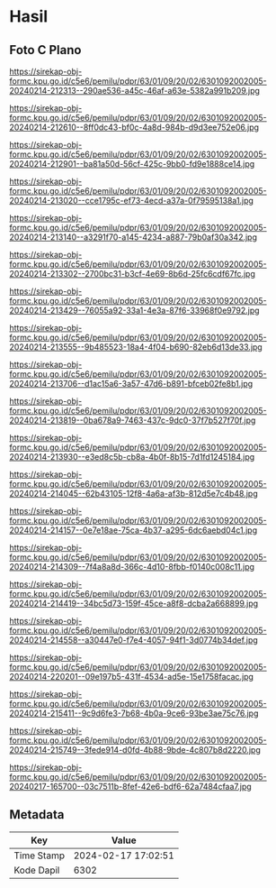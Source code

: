 # Hasil

## Foto C Plano

https://sirekap-obj-formc.kpu.go.id/c5e6/pemilu/pdpr/63/01/09/20/02/6301092002005-20240214-212313--290ae536-a45c-46af-a63e-5382a991b209.jpg

https://sirekap-obj-formc.kpu.go.id/c5e6/pemilu/pdpr/63/01/09/20/02/6301092002005-20240214-212610--8ff0dc43-bf0c-4a8d-984b-d9d3ee752e06.jpg

https://sirekap-obj-formc.kpu.go.id/c5e6/pemilu/pdpr/63/01/09/20/02/6301092002005-20240214-212901--ba81a50d-56cf-425c-9bb0-fd9e1888ce14.jpg

https://sirekap-obj-formc.kpu.go.id/c5e6/pemilu/pdpr/63/01/09/20/02/6301092002005-20240214-213020--cce1795c-ef73-4ecd-a37a-0f79595138a1.jpg

https://sirekap-obj-formc.kpu.go.id/c5e6/pemilu/pdpr/63/01/09/20/02/6301092002005-20240214-213140--a3291f70-a145-4234-a887-79b0af30a342.jpg

https://sirekap-obj-formc.kpu.go.id/c5e6/pemilu/pdpr/63/01/09/20/02/6301092002005-20240214-213302--2700bc31-b3cf-4e69-8b6d-25fc6cdf67fc.jpg

https://sirekap-obj-formc.kpu.go.id/c5e6/pemilu/pdpr/63/01/09/20/02/6301092002005-20240214-213429--76055a92-33a1-4e3a-87f6-33968f0e9792.jpg

https://sirekap-obj-formc.kpu.go.id/c5e6/pemilu/pdpr/63/01/09/20/02/6301092002005-20240214-213555--9b485523-18a4-4f04-b690-82eb6d13de33.jpg

https://sirekap-obj-formc.kpu.go.id/c5e6/pemilu/pdpr/63/01/09/20/02/6301092002005-20240214-213706--d1ac15a6-3a57-47d6-b891-bfceb02fe8b1.jpg

https://sirekap-obj-formc.kpu.go.id/c5e6/pemilu/pdpr/63/01/09/20/02/6301092002005-20240214-213819--0ba678a9-7463-437c-9dc0-37f7b527f70f.jpg

https://sirekap-obj-formc.kpu.go.id/c5e6/pemilu/pdpr/63/01/09/20/02/6301092002005-20240214-213930--e3ed8c5b-cb8a-4b0f-8b15-7d1fd1245184.jpg

https://sirekap-obj-formc.kpu.go.id/c5e6/pemilu/pdpr/63/01/09/20/02/6301092002005-20240214-214045--62b43105-12f8-4a6a-af3b-812d5e7c4b48.jpg

https://sirekap-obj-formc.kpu.go.id/c5e6/pemilu/pdpr/63/01/09/20/02/6301092002005-20240214-214157--0e7e18ae-75ca-4b37-a295-6dc6aebd04c1.jpg

https://sirekap-obj-formc.kpu.go.id/c5e6/pemilu/pdpr/63/01/09/20/02/6301092002005-20240214-214309--7f4a8a8d-366c-4d10-8fbb-f0140c008c11.jpg

https://sirekap-obj-formc.kpu.go.id/c5e6/pemilu/pdpr/63/01/09/20/02/6301092002005-20240214-214419--34bc5d73-159f-45ce-a8f8-dcba2a668899.jpg

https://sirekap-obj-formc.kpu.go.id/c5e6/pemilu/pdpr/63/01/09/20/02/6301092002005-20240214-214558--a30447e0-f7e4-4057-94f1-3d0774b34def.jpg

https://sirekap-obj-formc.kpu.go.id/c5e6/pemilu/pdpr/63/01/09/20/02/6301092002005-20240214-220201--09e197b5-431f-4534-ad5e-15e1758facac.jpg

https://sirekap-obj-formc.kpu.go.id/c5e6/pemilu/pdpr/63/01/09/20/02/6301092002005-20240214-215411--9c9d6fe3-7b68-4b0a-9ce6-93be3ae75c76.jpg

https://sirekap-obj-formc.kpu.go.id/c5e6/pemilu/pdpr/63/01/09/20/02/6301092002005-20240214-215749--3fede914-d0fd-4b88-9bde-4c807b8d2220.jpg

https://sirekap-obj-formc.kpu.go.id/c5e6/pemilu/pdpr/63/01/09/20/02/6301092002005-20240217-165700--03c7511b-8fef-42e6-bdf6-62a7484cfaa7.jpg


## Metadata

| Key        | Value               |
| ---------- | ------------------- |
| Time Stamp | 2024-02-17 17:02:51 |
| Kode Dapil | 6302                |



